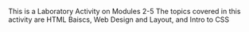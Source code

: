 This is a Laboratory Activity on Modules 2-5
The topics covered in this activity are HTML Baiscs, Web Design and Layout, and Intro to CSS
